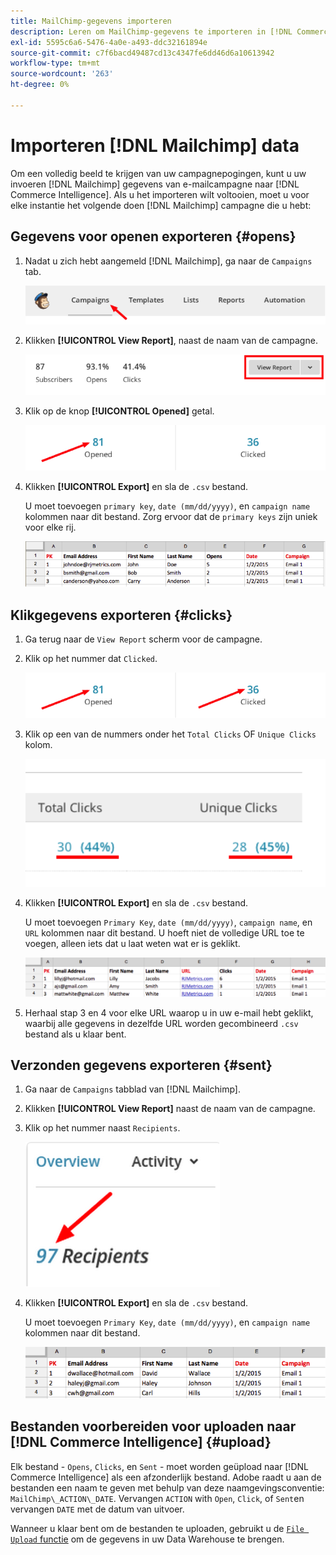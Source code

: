 ```yaml
---
title: MailChimp-gegevens importeren
description: Leren om MailChimp-gegevens te importeren in [!DNL Commerce Intelligence].
exl-id: 5595c6a6-5476-4a0e-a493-ddc32161894e
source-git-commit: c7f6bacd49487cd13c4347fe6dd46d6a10613942
workflow-type: tm+mt
source-wordcount: '263'
ht-degree: 0%

---
```


# Importeren [!DNL Mailchimp] data

Om een volledig beeld te krijgen van uw campagnepogingen, kunt u uw invoeren [!DNL Mailchimp] gegevens van e-mailcampagne naar [!DNL Commerce Intelligence]. Als u het importeren wilt voltooien, moet u voor elke instantie het volgende doen [!DNL Mailchimp] campagne die u hebt:

## Gegevens voor openen exporteren {#opens}

1. Nadat u zich hebt aangemeld [!DNL Mailchimp], ga naar de `Campaigns` tab.

   ![import mailchimp 1](../../../assets/import-mailchimp-1.png)

1. Klikken **[!UICONTROL View Report]**, naast de naam van de campagne.

   ![import mailchimp 2](../../../assets/import-mailchimp-2.png)

1. Klik op de knop **[!UICONTROL Opened]** getal.

   ![import mailchimp 3](../../../assets/import-mailchimp-3.png)

1. Klikken **[!UICONTROL Export]** en sla de `.csv` bestand.

   U moet toevoegen `primary key`, `date (mm/dd/yyyy)`, en `campaign name` kolommen naar dit bestand. Zorg ervoor dat de `primary keys` zijn uniek voor elke rij.

   ![import mailchimp 4](../../../assets/import-mailchimp-4.png)

## Klikgegevens exporteren {#clicks}

1. Ga terug naar de `View Report` scherm voor de campagne.

1. Klik op het nummer dat `Clicked`.

   ![import mailchimp 5](../../../assets/import-mailchimp-5.png)

1. Klik op een van de nummers onder het `Total Clicks` OF `Unique Clicks` kolom.

   ![import mailchimp 6](../../../assets/import-mailchimp-6.png)

1. Klikken **[!UICONTROL Export]** en sla de `.csv` bestand.

   U moet toevoegen `Primary Key`, `date (mm/dd/yyyy)`, `campaign name`, en `URL` kolommen naar dit bestand. U hoeft niet de volledige URL toe te voegen, alleen iets dat u laat weten wat er is geklikt.

   ![import mailchimp 7](../../../assets/import-mailchimp-7.png)

1. Herhaal stap 3 en 4 voor elke URL waarop u in uw e-mail hebt geklikt, waarbij alle gegevens in dezelfde URL worden gecombineerd `.csv` bestand als u klaar bent.

## Verzonden gegevens exporteren {#sent}

1. Ga naar de `Campaigns` tabblad van [!DNL Mailchimp].

1. Klikken **[!UICONTROL View Report]** naast de naam van de campagne.

1. Klik op het nummer naast `Recipients`.

   ![import mailchimp 8](../../../assets/import-mailchimp-8.png)

1. Klikken **[!UICONTROL Export]** en sla de `.csv` bestand.

   U moet toevoegen `Primary Key`, `date (mm/dd/yyyy)`, en `campaign name` kolommen naar dit bestand.

   ![import mailchimp 9](../../../assets/import-mailchimp-9.png)

## Bestanden voorbereiden voor uploaden naar [!DNL Commerce Intelligence] {#upload}

Elk bestand - `Opens`, `Clicks`, en `Sent` - moet worden geüpload naar [!DNL Commerce Intelligence] als een afzonderlijk bestand. Adobe raadt u aan de bestanden een naam te geven met behulp van deze naamgevingsconventie: `MailChimp\_ACTION\_DATE`. Vervangen `ACTION` with `Open`, `Click`, of `Sent`en vervangen `DATE` met de datum van uitvoer.

Wanneer u klaar bent om de bestanden te uploaden, gebruikt u de [`File Upload` functie](../connecting-data/using-file-uploader.md) om de gegevens in uw Data Warehouse te brengen.
